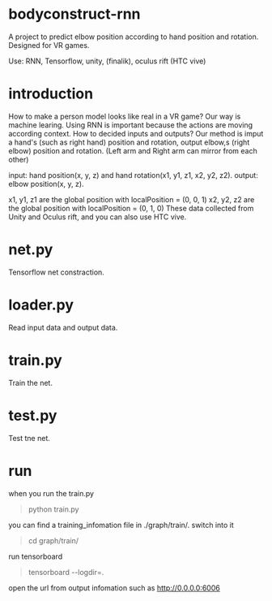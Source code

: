 # bodyconstruct-rnn

A project to predict elbow position according to hand position and rotation.
Designed for VR games.

Use: RNN, Tensorflow, unity, (finalik), oculus rift (HTC vive)

# introduction
How to make a person model looks like real in a VR game? Our way is machine learing.
Using RNN is important because the actions are moving according context.
How to decided inputs and outputs? Our method is imput a hand's (such as right hand) position and rotation, output elbow,s (right elbow) position and rotation. (Left arm and Right arm can mirror from each other)


input: hand position(x, y, z) and hand rotation(x1, y1, z1, x2, y2, z2).
output: elbow position(x, y, z).

x1, y1, z1 are the global position with localPosition = (0, 0, 1) 
x2, y2, z2 are the global position with localPosition = (0, 1, 0)
These data collected from Unity and Oculus rift, and you can also use HTC vive.

# net.py
Tensorflow net constraction.

# loader.py
Read input data and output data.

# train.py
Train the net.

# test.py
Test tne net.

# run
when you run the train.py
   > python train.py

you can find a training_infomation file in ./graph/train/. 
switch into it
   > cd graph/train/
   
run tensorboard
   > tensorboard --logdir=.
   
open the url from output infomation such as http://0.0.0.0:6006
